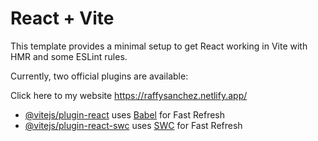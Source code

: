 # React + Vite

This template provides a minimal setup to get React working in Vite with HMR and some ESLint rules.

Currently, two official plugins are available:

Click here to my website
https://raffysanchez.netlify.app/

- [@vitejs/plugin-react](https://github.com/vitejs/vite-plugin-react/blob/main/packages/plugin-react/README.md) uses [Babel](https://babeljs.io/) for Fast Refresh
- [@vitejs/plugin-react-swc](https://github.com/vitejs/vite-plugin-react-swc) uses [SWC](https://swc.rs/) for Fast Refresh
